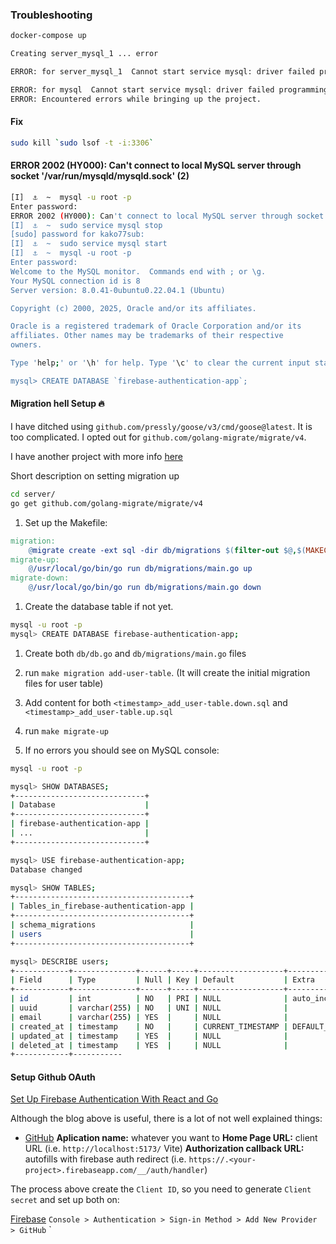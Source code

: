 ### Troubleshooting

```bash
docker-compose up

Creating server_mysql_1 ... error

ERROR: for server_mysql_1  Cannot start service mysql: driver failed programming external connectivity on endpoint server_mysql_1 (57c6251c98ec133f2b7c1ed144456d964bae3af321c2dc4c0ca8f374944840e9): failed to bind port 0.0.0.0:3306/tcp: Error starting userland proxy: listen tcp4 0.0.0.0:3306: bind: address already in use

ERROR: for mysql  Cannot start service mysql: driver failed programming external connectivity on endpoint server_mysql_1 (57c6251c98ec133f2b7c1ed144456d964bae3af321c2dc4c0ca8f374944840e9): failed to bind port 0.0.0.0:3306/tcp: Error starting userland proxy: listen tcp4 0.0.0.0:3306: bind: address already in use
ERROR: Encountered errors while bringing up the project.
```

#### Fix

```bash
sudo kill `sudo lsof -t -i:3306`
```

#### ERROR 2002 (HY000): Can't connect to local MySQL server through socket '/var/run/mysqld/mysqld.sock' (2)

```bash
[I]  ⚓  ~  mysql -u root -p
Enter password:
ERROR 2002 (HY000): Can't connect to local MySQL server through socket '/var/run/mysqld/mysqld.sock' (2)
[I]  ⚓  ~  sudo service mysql stop
[sudo] password for kako77sub:
[I]  ⚓  ~  sudo service mysql start
[I]  ⚓  ~  mysql -u root -p
Enter password:
Welcome to the MySQL monitor.  Commands end with ; or \g.
Your MySQL connection id is 8
Server version: 8.0.41-0ubuntu0.22.04.1 (Ubuntu)

Copyright (c) 2000, 2025, Oracle and/or its affiliates.

Oracle is a registered trademark of Oracle Corporation and/or its
affiliates. Other names may be trademarks of their respective
owners.

Type 'help;' or '\h' for help. Type '\c' to clear the current input statement.

mysql> CREATE DATABASE `firebase-authentication-app`;
```

#### Migration hell Setup :fire:

I have ditched using `github.com/pressly/goose/v3/cmd/goose@latest`. It is too complicated. I opted out for `github.com/golang-migrate/migrate/v4`.

I have another project with more info [here](https://github.com/vinicius77/ecom/blob/master/SETUP.md)

Short description on setting migration up

```bash
cd server/
go get github.com/golang-migrate/migrate/v4
```

1. Set up the Makefile:

```makefile
migration:
	@migrate create -ext sql -dir db/migrations $(filter-out $@,$(MAKECMDGOALS))
migrate-up:
	@/usr/local/go/bin/go run db/migrations/main.go up
migrate-down:
	@/usr/local/go/bin/go run db/migrations/main.go down
```

1. Create the database table if not yet.

```bash
mysql -u root -p
mysql> CREATE DATABASE firebase-authentication-app;
```

1. Create both `db/db.go` and `db/migrations/main.go` files

1. run `make migration add-user-table`. (It will create the initial migration files for user table)

1. Add content for both `<timestamp>_add_user-table.down.sql` and `<timestamp>_add_user-table.up.sql`

1. run `make migrate-up`

1. If no errors you should see on MySQL console:

```bash
mysql -u root -p

mysql> SHOW DATABASES;
+-----------------------------+
| Database                    |
+-----------------------------+
| firebase-authentication-app |
| ...                         |
+-----------------------------+

mysql> USE firebase-authentication-app;
Database changed

mysql> SHOW TABLES;
+---------------------------------------+
| Tables_in_firebase-authentication-app |
+---------------------------------------+
| schema_migrations                     |
| users                                 |
+---------------------------------------+

mysql> DESCRIBE users;
+------------+--------------+------+-----+-------------------+-------------------+
| Field      | Type         | Null | Key | Default           | Extra             |
+------------+--------------+------+-----+-------------------+-------------------+
| id         | int          | NO   | PRI | NULL              | auto_increment    |
| uuid       | varchar(255) | NO   | UNI | NULL              |                   |
| email      | varchar(255) | YES  |     | NULL              |                   |
| created_at | timestamp    | NO   |     | CURRENT_TIMESTAMP | DEFAULT_GENERATED |
| updated_at | timestamp    | YES  |     | NULL              |                   |
| deleted_at | timestamp    | YES  |     | NULL              |                   |
+------------+-----------
```

#### Setup Github OAuth

[Set Up Firebase Authentication With React and Go](https://readmedium.com/firebase-authentication-with-react-and-go-3784f91fa760)

Although the blog above is useful, there is a lot of not well explained things:

- [GitHub](https://github.com/settings/applications/2993948)
  **Aplication name:** whatever you want to
  **Home Page URL:** client URL (i.e. `http://localhost:5173/` Vite)
  **Authorization callback URL:** autofills with firebase auth redirect (i.e. `https://.<your-project>.firebaseapp.com/__/auth/handler`)

The process above create the `Client ID`, so you need to generate `Client secret` and set up both on:

[Firebase](https://console.firebase.google.com) `Console > Authentication > Sign-in Method > Add New Provider > GitHub`
`
